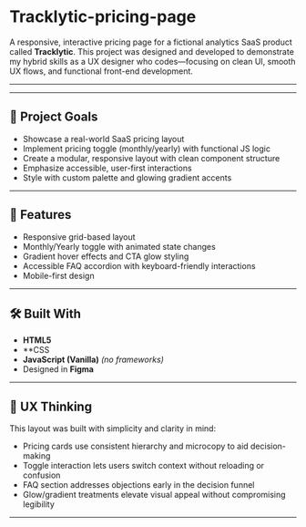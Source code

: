 # Tracklytic-pricing-page
A responsive, interactive pricing page for a fictional analytics SaaS product called **Tracklytic**. This project was designed and developed to demonstrate my hybrid skills as a UX designer who codes—focusing on clean UI, smooth UX flows, and functional front-end development.

---

<!-- ## ✨ Live Demo -->
<!-- 👉 [View the live site](https://your-live-demo-link.com) -->

---

## 🎯 Project Goals

- Showcase a real-world SaaS pricing layout
- Implement pricing toggle (monthly/yearly) with functional JS logic
- Create a modular, responsive layout with clean component structure
- Emphasize accessible, user-first interactions
- Style with custom palette and glowing gradient accents

---

## 🧩 Features

- Responsive grid-based layout
- Monthly/Yearly toggle with animated state changes
- Gradient hover effects and CTA glow styling
- Accessible FAQ accordion with keyboard-friendly interactions
- Mobile-first design

---

## 🛠 Built With

- **HTML5**
- **CSS 
- **JavaScript (Vanilla)** *(no frameworks)*
- Designed in **Figma**

---

## 🧠 UX Thinking

This layout was built with simplicity and clarity in mind:
- Pricing cards use consistent hierarchy and microcopy to aid decision-making
- Toggle interaction lets users switch context without reloading or confusion
- FAQ section addresses objections early in the decision funnel
- Glow/gradient treatments elevate visual appeal without compromising legibility

---


